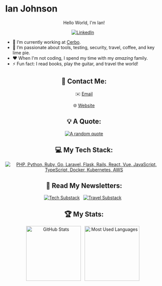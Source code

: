 # Ian Johnson

<div align="center">

Hello World, I'm Ian!

[![LinkedIn](https://skillicons.dev/icons?i=linkedin)](https://www.linkedin.com/in/tacoda/) &nbsp;

</div>

- 🔭 I’m currently working at [Cerbo](https://www.linkedin.com/company/cerbo-llc/).
- 🌱 I’m passionate about tools, testing, security, travel, coffee, and key lime pie.
- ❤️ When I'm not coding, I spend my time with my _amazing_ family.
- ⚡ Fun fact: I read books, play the guitar, and travel the world!

<div align="center">

## 💬 Contact Me:

✉️ [Email](mailto:tacoda@hey.com)

🌐 [Website](https://tacoda.github.io)

## 💡 A Quote:

[![A random quote](https://quotes-github-readme.vercel.app/api?type=horizontal&theme=dark)](https://github.com/piyushsuthar/github-readme-quotes)

## 💻 My Tech Stack:

[![PHP, Python, Ruby, Go, Laravel, Flask, Rails, React, Vue, JavaScript, TypeScript, Docker, Kubernetes, AWS](https://skillicons.dev/icons?i=php,python,ruby,go,laravel,flask,rails,react,vue,js,ts,docker,kubernetes,aws)](https://skillicons.dev)

## 📖 Read My Newsletters:

<p>
    <a target="_blank"href="https://diffengine.substack.com/"><img alt="Tech Substack" src="https://img.shields.io/badge/diffengine-orange?style=for-the-badge&logo=substack&logoColor=white" /></a>&nbsp;&nbsp;
    <a target="_blank"href=https://roamingroots.substack.com/"><img alt="Travel Substack" src="https://img.shields.io/badge/roamingroots-orange?style=for-the-badge&logo=substack&logoColor=white" /></a>&nbsp;&nbsp;
</p>

## 🏆 My Stats:

<p>
    <img height=175 alt="GitHub Stats" src="https://github-readme-stats.vercel.app/api?username=tacoda&show_icons=true&count_private=true&theme=dark" />&nbsp;&nbsp;
    <img height=175 alt="Most Used Languages" src="https://github-readme-stats.vercel.app/api/top-langs/?username=tacoda&layout=compact&theme=dark" />&nbsp;&nbsp;
</p>

</div>
